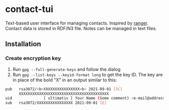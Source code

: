 # contact-tui

Text-based user interface for managing contacts.
Inspired by [ranger](https://en.wikipedia.org/wiki/Ranger_(file_manager)).
Contact data is stored in RDF/N3 file.
Notes can be managed in text files.

## Installation

### Create encryption key

1. Run <code>gpg --full-generate-keys</code> and follow the dialog
2. Run <code>gpg --list-keys --keyid-format long</code> to get the key ID. The key are in place of the bold "X" in an output similar to this:

```bash
pub   rsa3072/<b>XXXXXXXXXXXXXXXX<b> 2021-09-01 [SC]
      XXXXXXXXXXXXXXXXXXXXXXXXXXXXXXXXXXXXXXXX
uid              [ ultimativ ] Your Name (Some comment) <e-mail@address.com>
sub   rsa3072/XXXXXXXXXXXXXXXX 2021-09-01 [E]
```

